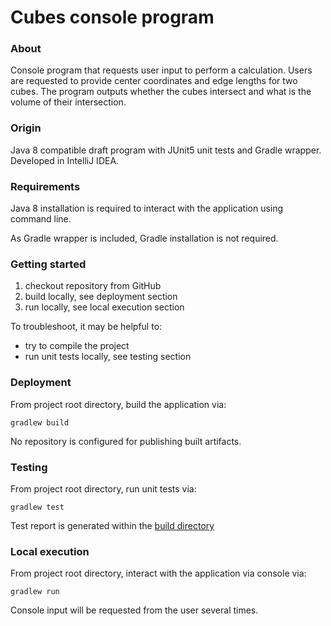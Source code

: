 # Cubes console program

### About
Console program that requests user input to perform a calculation.
Users are requested to provide center coordinates and edge lengths
for two cubes.
The program outputs whether the cubes intersect and
what is the volume of their intersection.

### Origin
Java 8 compatible draft program with JUnit5 unit tests and Gradle wrapper.
Developed in IntelliJ IDEA.

### Requirements
Java 8 installation is required to interact with the application using command line.

As Gradle wrapper is included, Gradle installation is not required.

### Getting started
1. checkout repository from GitHub
2. build locally, see deployment section
3. run locally, see local execution section

To troubleshoot, it may be helpful to:
- try to compile the project
- run unit tests locally, see testing section

### Deployment
From project root directory, build the application via:
```
gradlew build
```
No repository is configured for publishing built artifacts.

### Testing
From project root directory, run unit tests via:
```
gradlew test
```
Test report is generated within the 
[build directory](build/reports/tests/test/index.html)

### Local execution
From project root directory, interact with the application via console via:
```
gradlew run
```
Console input will be requested from the user several times.
